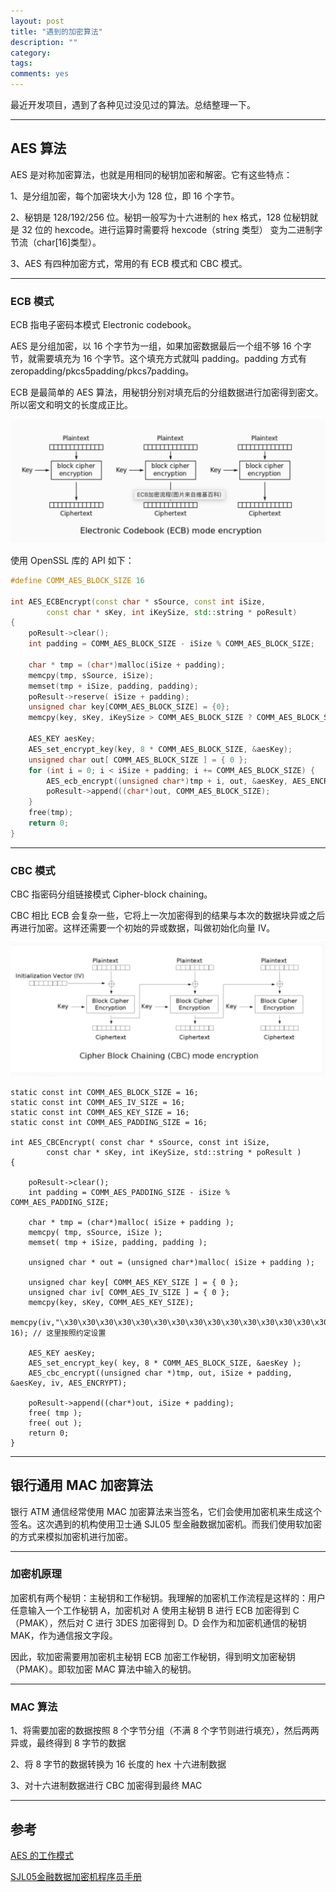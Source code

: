 ```yaml
---
layout: post
title: "遇到的加密算法"
description: ""
category: 
tags:
comments: yes
---
```


最近开发项目，遇到了各种见过没见过的算法。总结整理一下。

-------

## AES 算法

AES 是对称加密算法，也就是用相同的秘钥加密和解密。它有这些特点：

1、是分组加密，每个加密块大小为 128 位，即 16 个字节。

2、秘钥是 128/192/256 位。秘钥一般写为十六进制的 hex 格式，128 位秘钥就是 32 位的 hexcode。进行运算时需要将 hexcode（string 类型） 变为二进制字节流（char[16]类型）。

3、AES 有四种加密方式，常用的有 ECB 模式和 CBC 模式。

------

### ECB 模式

ECB 指电子密码本模式 Electronic codebook。

AES 是分组加密，以 16 个字节为一组，如果加密数据最后一个组不够 16 个字节，就需要填充为 16 个字节。这个填充方式就叫 padding。padding 方式有 zeropadding/pkcs5padding/pkcs7padding。

ECB 是最简单的 AES 算法，用秘钥分别对填充后的分组数据进行加密得到密文。所以密文和明文的长度成正比。

![](/assets/images/encrpt-algorithm-1.png)

使用 OpenSSL 库的 API 如下：

``` C++
#define COMM_AES_BLOCK_SIZE 16

int AES_ECBEncrypt(const char * sSource, const int iSize,
		const char * sKey, int iKeySize, std::string * poResult)
{
	poResult->clear();
	int padding = COMM_AES_BLOCK_SIZE - iSize % COMM_AES_BLOCK_SIZE;

	char * tmp = (char*)malloc(iSize + padding);
	memcpy(tmp, sSource, iSize);
	memset(tmp + iSize, padding, padding);
	poResult->reserve( iSize + padding);
	unsigned char key[COMM_AES_BLOCK_SIZE] = {0};
	memcpy(key, sKey, iKeySize > COMM_AES_BLOCK_SIZE ? COMM_AES_BLOCK_SIZE : iKeySize );

	AES_KEY aesKey;
	AES_set_encrypt_key(key, 8 * COMM_AES_BLOCK_SIZE, &aesKey);
	unsigned char out[ COMM_AES_BLOCK_SIZE ] = { 0 };
	for (int i = 0; i < iSize + padding; i += COMM_AES_BLOCK_SIZE) {
		AES_ecb_encrypt((unsigned char*)tmp + i, out, &aesKey, AES_ENCRYPT);
		poResult->append((char*)out, COMM_AES_BLOCK_SIZE);
	}
	free(tmp);
	return 0;
}
```

-----

### CBC 模式

CBC 指密码分组链接模式 Cipher-block chaining。

CBC 相比 ECB 会复杂一些，它将上一次加密得到的结果与本次的数据块异或之后再进行加密。这样还需要一个初始的异或数据，叫做初始化向量 IV。

![](/assets/images/encrpt-algorithm-2.png)

```
static const int COMM_AES_BLOCK_SIZE = 16;
static const int COMM_AES_IV_SIZE = 16;
static const int COMM_AES_KEY_SIZE = 16;
static const int COMM_AES_PADDING_SIZE = 16;

int AES_CBCEncrypt( const char * sSource, const int iSize,
		const char * sKey, int iKeySize, std::string * poResult )
{

	poResult->clear();
	int padding = COMM_AES_PADDING_SIZE - iSize % COMM_AES_PADDING_SIZE;

	char * tmp = (char*)malloc( iSize + padding );
	memcpy( tmp, sSource, iSize );
	memset( tmp + iSize, padding, padding );
	
	unsigned char * out = (unsigned char*)malloc( iSize + padding );

	unsigned char key[ COMM_AES_KEY_SIZE ] = { 0 };
	unsigned char iv[ COMM_AES_IV_SIZE ] = { 0 };
	memcpy(key, sKey, COMM_AES_KEY_SIZE);
	memcpy(iv,"\x30\x30\x30\x30\x30\x30\x30\x30\x30\x30\x30\x30\x30\x30\x30\x30", 16); // 这里按照约定设置 

	AES_KEY aesKey;
	AES_set_encrypt_key( key, 8 * COMM_AES_BLOCK_SIZE, &aesKey );
	AES_cbc_encrypt((unsigned char *)tmp, out, iSize + padding, &aesKey, iv, AES_ENCRYPT);

	poResult->append((char*)out, iSize + padding);
	free( tmp );
	free( out );
	return 0;
}
```

-----

## 银行通用 MAC 加密算法

银行 ATM 通信经常使用 MAC 加密算法来当签名，它们会使用加密机来生成这个签名。这次遇到的机构使用卫士通 SJL05 型金融数据加密机。而我们使用软加密的方式来模拟加密机进行加密。

------

### 加密机原理

加密机有两个秘钥：主秘钥和工作秘钥。我理解的加密机工作流程是这样的：用户任意输入一个工作秘钥 A，加密机对 A 使用主秘钥 B 进行 ECB 加密得到 C（PMAK），然后对 C 进行 3DES 加密得到 D。D 会作为和加密机通信的秘钥 MAK，作为通信报文字段。

因此，软加密需要用加密机主秘钥 ECB 加密工作秘钥，得到明文加密秘钥（PMAK）。即软加密 MAC 算法中输入的秘钥。

-------

### MAC 算法

1、将需要加密的数据按照 8 个字节分组（不满 8 个字节则进行填充），然后两两异或，最终得到 8 字节的数据

2、将 8 字节的数据转换为 16 长度的 hex 十六进制数据

3、对十六进制数据进行 CBC 加密得到最终 MAC

-------

## 参考

[AES 的工作模式](https://blog.poxiao.me/p/advanced-encryption-standard-and-block-cipher-mode/)

[SJL05金融数据加密机程序员手册](https://wenku.baidu.com/view/5260ad7602768e9951e73876.html)

